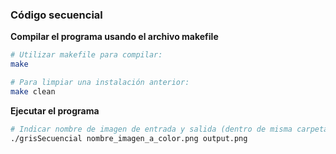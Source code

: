 ### Código secuencial

**Compilar el programa usando el archivo makefile**
```bash
# Utilizar makefile para compilar:
make

# Para limpiar una instalación anterior:
make clean
```

**Ejecutar el programa**
```bash
# Indicar nombre de imagen de entrada y salida (dentro de misma carpeta). Ejemplo:
./grisSecuencial nombre_imagen_a_color.png output.png
```

